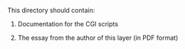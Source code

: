 This directory should contain:

1. Documentation for the CGI scripts

2. The essay from the author of  this layer (in PDF format)
